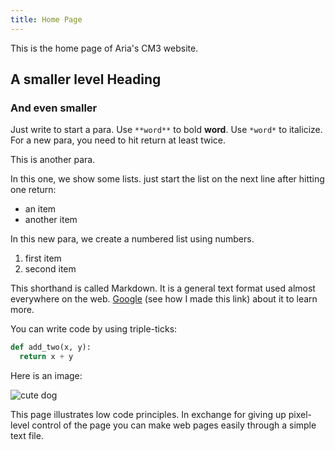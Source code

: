 ```yaml
---
title: Home Page
---
```


This is the home page of Aria's CM3 website.

## A smaller level Heading

### And even smaller

Just write to start a para. Use `**word**` to bold **word**. Use `*word*` to italicize. For a new para, you need to hit return at least twice.

This is another para.

In this one, we show some lists. just start the list on the next line after hitting one return:
- an item
- another item

In this new para, we create a numbered list using numbers.
1. first item
2. second item

This shorthand is called Markdown. It is a general text format used almost everywhere on the web. [Google](https://www.google.com) (see how I made this link) about it to learn more.

You can write code by using triple-ticks:

```python
def add_two(x, y):
  return x + y
```

Here is an image:

![cute dog](https://i.imgur.com/dY93WHQ.jpeg)

This page illustrates low code principles. In exchange for giving up pixel-level control of the page you can make web pages easily through a simple text file.
